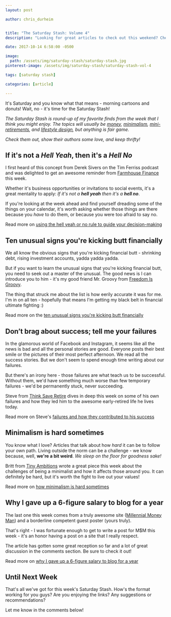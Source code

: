```yaml
---
layout: post

author: chris_durheim


title: "The Saturday Stash: Volume 4"
description: "Looking for great articles to check out this weekend? Check out my favorite finds from the week of October 8 - October 14, 2017"

date: 2017-10-14 6:58:00 -0500

image:
  path: /assets/img/saturday-stash/saturday-stash.jpg
pinterest-image: /assets/img/saturday-stash/saturday-stash-vol-4

tags: [saturday stash]

categories: [article]

---
```


It's Saturday and you know what that means - morning cartoons and donuts! Wait, no - it's time for the Saturday Stash!

_The Saturday Stash is round-up of my favorite finds from the week that I think you might enjoy. The topics will usually be [money](/archive/#money), [minimalism](/archive/#minimalism), [mini-retirements](/archive/#mini-retirement), and [lifestyle design](/archive/#dreams-&-values), but anything is fair game._

_Check them out, show their authors some love, and keep thrifty!_

## If it's not a _Hell Yeah_, then it's a _Hell No_

I first heard of this concept from Derek Sivers on the Tim Ferriss podcast and was delighted to get an awesome reminder from [Farmhouse Finance](http://farmhousefinance.com) this week.

Whether it's business opportunities or invitations to social events, it's a great mentality to apply: _If it's not a_ ___hell yeah___ _then it's a_ ___hell no___.

If you're looking at the week ahead and find yourself dreading some of the things on your calendar, it's worth asking whether those things are there because you _have_ to do them, or because you were too afraid to say no.

Read more on [using the hell yeah or no rule to guide your decision-making](http://farmhousefinance.com/use-hell-yeah-no-rule-guide-decision-making/)

## Ten unusual signs you're kicking butt financially

We all know the obvious signs that you're kicking financial butt - shrinking debt, rising investment accounts, yadda yadda yadda.

But if you want to learn the unusual signs that you're kicking financial butt, you need to seek out a master of the unusual. The good news is I can introduce you to him - it's my good friend Mr. Groovy from [Freedom Is Groovy](http://freedomisgroovy.com).

The thing that struck me about the list is how eerily accurate it was for me. I'm in on all ten - hopefully that means I'm getting my black belt in financial ultimate fighting :)

Read more on the [ten unusual signs you're kicking butt financially](http://freedomisgroovy.com/ten-unusual-signs-youre-kicking-butt-financially/)

## Don’t brag about success; tell me your failures

In the glamorous world of Facebook and Instagram, it seems like all the news is bad and all the personal stories are good. Everyone posts their best smile or the pictures of their most perfect afternoon. We read all the success stories. But we don't seem to spend enough time writing about our failures.

But there's an irony here - those failures are what teach us to be successful. Without them, we'd have something much worse than few temporary failures - we'd be permanently stuck, never succeeding.

Steve from [Think Save Retire](https://thinksaveretire.com) dives in deep this week on some of his own failures and how they led him to the awesome early-retired life he lives today.

Read more on Steve's [failures and how they contributed to his success](https://thinksaveretire.com/failures/)

## Minimalism is hard sometimes

You know what I love? Articles that talk about how _hard_ it can be to follow your own path. Living outside the norm can be a challenge - we know because, well, __we're a bit weird__. _We sleep on the floor for goodness sake!_

Britt from [Tiny Ambitions](https://www.tinyambitions) wrote a great piece this week about the challenges of being a minimalist and how it affects those around you. It can definitely be hard, but it's worth the fight to live out your values!

Read more on [how minimalism is hard sometimes](https://www.tinyambitions.com/minimalism-is-hard-sometimes/)

## Why I gave up a 6-figure salary to blog for a year

The last one this week comes from a truly awesome site ([Millennial Money Man](https://millennialmoneyman.com)) and a borderline competent guest poster (yours truly).

That's right - I was fortunate enough to get to write a post for M$M this week - it's an honor having a post on a site that I really respect.

The article has gotten some great reception so far and a lot of great discussion in the comments section. Be sure to check it out!

Read more on [why I gave up a 6-figure salary to blog for a year](https://millennialmoneyman.com/why-i-gave-up-a-6-figure-salary-to-blog-for-a-year/)

## Until Next Week

That's all we've got for this week's Saturday Stash. How's the format working for you guys? Are you enjoying the links? Any suggestions or recommendations?

Let me know in the comments below!
